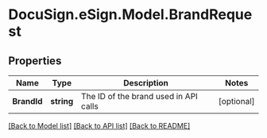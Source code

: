# DocuSign.eSign.Model.BrandRequest
## Properties

Name | Type | Description | Notes
------------ | ------------- | ------------- | -------------
**BrandId** | **string** | The ID of the brand used in API calls | [optional] 

[[Back to Model list]](../README.md#documentation-for-models) [[Back to API list]](../README.md#documentation-for-api-endpoints) [[Back to README]](../README.md)

